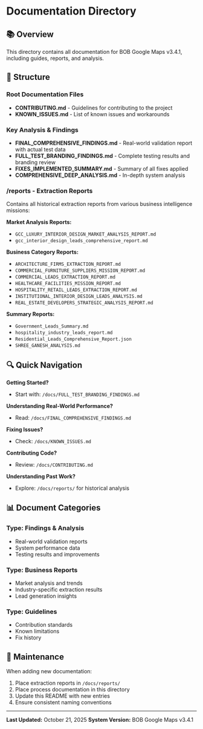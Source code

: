 # Documentation Directory

## 📚 Overview

This directory contains all documentation for BOB Google Maps v3.4.1, including guides, reports, and analysis.

## 📂 Structure

### Root Documentation Files
- **CONTRIBUTING.md** - Guidelines for contributing to the project
- **KNOWN_ISSUES.md** - List of known issues and workarounds

### Key Analysis & Findings
- **FINAL_COMPREHENSIVE_FINDINGS.md** - Real-world validation report with actual test data
- **FULL_TEST_BRANDING_FINDINGS.md** - Complete testing results and branding review
- **FIXES_IMPLEMENTED_SUMMARY.md** - Summary of all fixes applied
- **COMPREHENSIVE_DEEP_ANALYSIS.md** - In-depth system analysis

### /reports - Extraction Reports
Contains all historical extraction reports from various business intelligence missions:

**Market Analysis Reports:**
- `GCC_LUXURY_INTERIOR_DESIGN_MARKET_ANALYSIS_REPORT.md`
- `gcc_interior_design_leads_comprehensive_report.md`

**Business Category Reports:**
- `ARCHITECTURE_FIRMS_EXTRACTION_REPORT.md`
- `COMMERCIAL_FURNITURE_SUPPLIERS_MISSION_REPORT.md`
- `COMMERCIAL_LEADS_EXTRACTION_REPORT.md`
- `HEALTHCARE_FACILITIES_MISSION_REPORT.md`
- `HOSPITALITY_RETAIL_LEADS_EXTRACTION_REPORT.md`
- `INSTITUTIONAL_INTERIOR_DESIGN_LEADS_ANALYSIS.md`
- `REAL_ESTATE_DEVELOPERS_STRATEGIC_ANALYSIS_REPORT.md`

**Summary Reports:**
- `Government_Leads_Summary.md`
- `hospitality_industry_leads_report.md`
- `Residential_Leads_Comprehensive_Report.json`
- `SHREE_GANESH_ANALYSIS.md`

## 🔍 Quick Navigation

**Getting Started?**
- Start with: `/docs/FULL_TEST_BRANDING_FINDINGS.md`

**Understanding Real-World Performance?**
- Read: `/docs/FINAL_COMPREHENSIVE_FINDINGS.md`

**Fixing Issues?**
- Check: `/docs/KNOWN_ISSUES.md`

**Contributing Code?**
- Review: `/docs/CONTRIBUTING.md`

**Understanding Past Work?**
- Explore: `/docs/reports/` for historical analysis

## 📊 Document Categories

### Type: Findings & Analysis
- Real-world validation reports
- System performance data
- Testing results and improvements

### Type: Business Reports
- Market analysis and trends
- Industry-specific extraction results
- Lead generation insights

### Type: Guidelines
- Contribution standards
- Known limitations
- Fix history

## 🔄 Maintenance

When adding new documentation:
1. Place extraction reports in `/docs/reports/`
2. Place process documentation in this directory
3. Update this README with new entries
4. Ensure consistent naming conventions

---

**Last Updated:** October 21, 2025
**System Version:** BOB Google Maps v3.4.1
